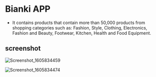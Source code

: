 # Bianki APP

* It contains products that contain more than 50,000 products from shopping categories such as: Fashion, Style, Clothing, Electronics, Fashion and Beauty, Footwear, Kitchen, Health and Food Equipment.

## screenshot

![Screenshot_1605834459](https://user-images.githubusercontent.com/70061912/100289960-c9090e80-2f82-11eb-945e-8e958c1770e4.png)

![Screenshot_1605834474](https://user-images.githubusercontent.com/70061912/100289938-bc84b600-2f82-11eb-99d1-4421b17f0776.png)
